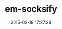 ---
layout: post
title:  "em-socksify"
repo:   "igrigorik/em-socksify"
date:   2015-02-18 17:27:28
gemurl: http://github.com/igrigorik/em-socksify
---